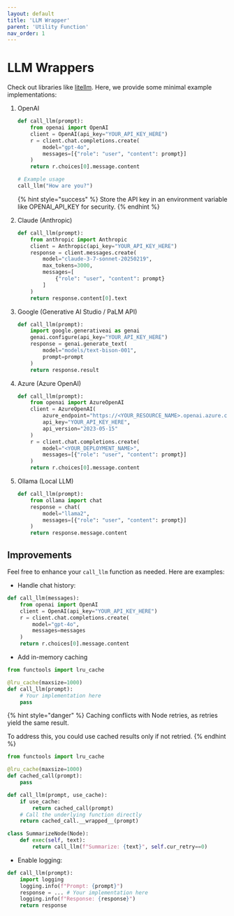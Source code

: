 ```yaml
---
layout: default
title: 'LLM Wrapper'
parent: 'Utility Function'
nav_order: 1
---
```


# LLM Wrappers

Check out libraries like [litellm](https://github.com/BerriAI/litellm).
Here, we provide some minimal example implementations:

1. OpenAI

   ```python
   def call_llm(prompt):
       from openai import OpenAI
       client = OpenAI(api_key="YOUR_API_KEY_HERE")
       r = client.chat.completions.create(
           model="gpt-4o",
           messages=[{"role": "user", "content": prompt}]
       )
       return r.choices[0].message.content

   # Example usage
   call_llm("How are you?")
   ```

   {% hint style="success" %}
   Store the API key in an environment variable like OPENAI_API_KEY for security.
   {% endhint %}

2. Claude (Anthropic)

   ```python
   def call_llm(prompt):
       from anthropic import Anthropic
       client = Anthropic(api_key="YOUR_API_KEY_HERE")
       response = client.messages.create(
           model="claude-3-7-sonnet-20250219",
           max_tokens=3000,
           messages=[
               {"role": "user", "content": prompt}
           ]
       )
       return response.content[0].text
   ```

3. Google (Generative AI Studio / PaLM API)

   ```python
   def call_llm(prompt):
       import google.generativeai as genai
       genai.configure(api_key="YOUR_API_KEY_HERE")
       response = genai.generate_text(
           model="models/text-bison-001",
           prompt=prompt
       )
       return response.result
   ```

4. Azure (Azure OpenAI)

   ```python
   def call_llm(prompt):
       from openai import AzureOpenAI
       client = AzureOpenAI(
           azure_endpoint="https://<YOUR_RESOURCE_NAME>.openai.azure.com/",
           api_key="YOUR_API_KEY_HERE",
           api_version="2023-05-15"
       )
       r = client.chat.completions.create(
           model="<YOUR_DEPLOYMENT_NAME>",
           messages=[{"role": "user", "content": prompt}]
       )
       return r.choices[0].message.content
   ```

5. Ollama (Local LLM)
   ```python
   def call_llm(prompt):
       from ollama import chat
       response = chat(
           model="llama2",
           messages=[{"role": "user", "content": prompt}]
       )
       return response.message.content
   ```

## Improvements

Feel free to enhance your `call_llm` function as needed. Here are examples:

- Handle chat history:

```python
def call_llm(messages):
    from openai import OpenAI
    client = OpenAI(api_key="YOUR_API_KEY_HERE")
    r = client.chat.completions.create(
        model="gpt-4o",
        messages=messages
    )
    return r.choices[0].message.content
```

- Add in-memory caching

```python
from functools import lru_cache

@lru_cache(maxsize=1000)
def call_llm(prompt):
    # Your implementation here
    pass
```

{% hint style="danger" %}
Caching conflicts with Node retries, as retries yield the same result.

To address this, you could use cached results only if not retried.
{% endhint %}

```python
from functools import lru_cache

@lru_cache(maxsize=1000)
def cached_call(prompt):
    pass

def call_llm(prompt, use_cache):
    if use_cache:
        return cached_call(prompt)
    # Call the underlying function directly
    return cached_call.__wrapped__(prompt)

class SummarizeNode(Node):
    def exec(self, text):
        return call_llm(f"Summarize: {text}", self.cur_retry==0)
```

- Enable logging:

```python
def call_llm(prompt):
    import logging
    logging.info(f"Prompt: {prompt}")
    response = ... # Your implementation here
    logging.info(f"Response: {response}")
    return response
```
